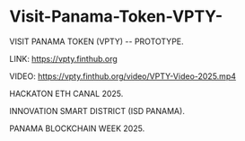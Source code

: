 # Visit-Panama-Token-VPTY-



VISIT PANAMA TOKEN (VPTY) -- PROTOTYPE.

LINK: https://vpty.finthub.org

VIDEO: https://vpty.finthub.org/video/VPTY-Video-2025.mp4

HACKATON ETH CANAL 2025.

INNOVATION SMART DISTRICT (ISD PANAMA).

PANAMA BLOCKCHAIN WEEK 2025.
